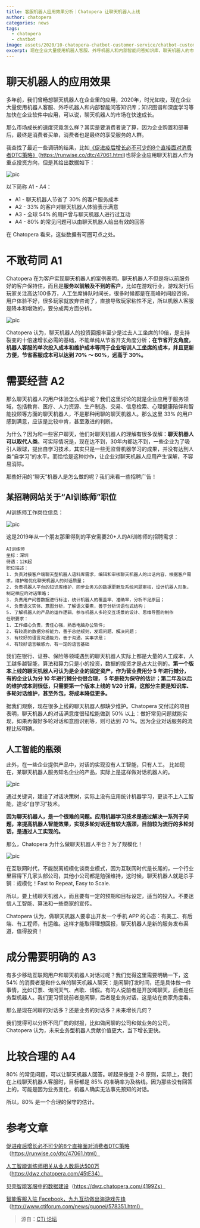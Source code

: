 ```yaml
---
title: 客服机器人应用效果分析｜Chatopera 让聊天机器人上线
author: chatopera
categories: news
tags:
  - chatopera
  - chatbot
image: assets/2020/10-chatopera-chatbot-customer-service/chatbot-customer-service.jpg
excerpt: 现在企业大量使用机器人客服、外呼机器人和内部智能问答知识库，聊天机器人的市场在快速成长。那么实际应用效果究竟怎么样？怎样上线一个好用的机器人客服？
---
```


# 聊天机器人的应用效果
多年前，我们曾畅想聊天机器人在企业里的应用，2020年，时光如梭，现在企业大量使用机器人客服、外呼机器人和内部智能问答知识库；知识图谱和深度学习等加快在企业软件中应用，可以说，聊天机器人的市场在快速成长。

那么市场成长的速度究竟怎么样？其实是要消费者说了算，因为企业购置和部署后，最终是消费者买单，消费者也是最终的享受服务的人群。

我查找了最近一些调研的结果，比如[《促进疫后增长必不可少的8个直接面对消费者DTC策略》](https://runwise.co/dtc/47061.html)（https://runwise.co/dtc/47061.html)也将企业应用聊天机器人作为重点投资方向，但是其给出数据如下：

![pic](/assets/2020/10-chatopera-chatbot-customer-service/image2020-10-12_14-47-18.jpg)

以下简称 A1 - A4：

* A1 - 聊天机器人节省了 30% 的客户服务成本
* A2 - 33% 的客户对聊天机器人体验表示满意
* A3 - 全球 54% 的用户曾与聊天机器人进行过互动
* A4 - 80% 的常见问题可以由聊天机器人给出有效的回答

在 Chatopera 看来，这些数据有可圈可点之处。

# 不敢苟同 A1
Chatopera 在为客户实现聊天机器人的案例表明，聊天机器人不但是将以前服务好的客户保持住，而且是**服务以前触及不到的客户**，比如在游戏行业，游戏发行后玩家关注高达100多万，人工坐席排队时间长，很多时候都是在高峰时间段咨询，用户体验不好，很多玩家就放弃咨询了，直接导致玩家粘性不足，所以机器人客服是降本和增效的，要分成两方面分析。

![pic](/assets/2020/10-chatopera-chatbot-customer-service/image2020-10-12_14-49-1.jpg)

Chatopera 认为，聊天机器人的投资回报率至少是过去人工坐席的10倍，是支持裂变的十倍速增长必需的基础，不能单纯从节省开支角度分析；**在节省开支角度，机器人客服的单次投入成本和维护成本等同于企业培训人工坐席的成本，并且更新方便，节省客服成本可以达到 70% ～ 60%，远高于 30%。**

# 需要经营 A2
那么聊天机器人的用户体验怎么维护呢？我们这里讨论的就是企业应用于服务领域，包括教育、医疗、人力资源、生产制造、交易、信息检索、心理健康陪伴和智能投顾等方面的聊天机器人，不是那种闲聊的聊天机器人。那么这里 33% 的用户感到满意，应该是比较中肯，甚至激进的判断。

为什么？因为和一些客户聊天，他们对聊天机器人的理解有很多误解：**聊天机器人可以取代人类**。可实际情况是，现在达不到，30年内都达不到，一些企业为了吸引人眼球，提出自学习技术，其实只是一些无监督机器学习的成果，并没有达到人类“自学习”的水平。而恰恰是这种炒作，让企业对聊天机器人应用产生误解，不容易消除。

那些好用的“聊天”机器人是怎么做的呢？我们来看一些招聘广告！

## 某招聘网站关于“AI训练师”职位
AI训练师工作岗位信息：

![pic](/assets/2020/10-chatopera-chatbot-customer-service/20201007111710928.jpg)

这是2019年从一个朋友那里得到的平安需要20+人的AI训练师的招聘需求：

```
AI训练师
坐标：深圳
待遇：12K起
职位描述：
1. 负责对接客户端聊天型机器人语料库需求，编辑和审核聊天机器人的出话内容，根据客户需求，维护和优化聊天机器人的对话质量；
2. 负责机器人平台的知识库维护，同步业务方的数据更新及系统问题审核，设计机器人形象，制定相应的对话策略；
3. 负责用户问答数据进行标注，统计机器人的覆盖率、准确率，分析不足原因；
4. 负责语义实体、意图分析，了解语义要素，善于分析词语句式结构；
5. 了解机器人的产品的运作逻辑，参与机器人多轮交互场景的设计、思维导图的制作
任职要求：
1. 工作细心负责，责任心强，熟悉电脑办公软件;
2. 有较高的数据分析能力，善于总结规则，发现问题、解决问题；
3. 有较好的语言沟通能力，善于沟通，实事求是；
4. 有较好语言敏感力，有一定的语言基础
```

我们在银行、证券、保险等领域遇到的聊天机器人实际上都是大量的人工成本，人工越多越智能，算法和算力只是小的投资，数据的投资才是占大比例的。**第一个版本上线的聊天机器人可认为是企业的固定资产，作为营业费用分 5 年进行摊分，有的企业认为分 10 年进行摊分也很合理， 5 年是较为保守的估计；第二年及以后的维护成本则很低，只需要第一个版本上线的 1/20 计算，这部分主要是知识库、多轮对话维护，甚至外包，将成本降低更多。**

据我们观察，现在很多上线的聊天机器人都缺少维护。Chatopera 交付过的项目表明，聊天机器人的对话满意度很轻松能做到 50% 以上：做好常见问题就能实现，如果再做好多轮对话和意图识别等，则可达到 70 %。因为企业对话服务的流程比较明确。

## 人工智能的瓶颈
此外，在一些企业提供产品中，对话的实现没有人工智能，只有人工。
比如现在，某聊天机器人服务知名企业的产品，实际上是这样做对话机器人的。

![pic](/assets/2020/10-chatopera-chatbot-customer-service/20201007112749905.jpg)

通过关键词，建设了对话决策树，实际上没有应用统计机器学习，更谈不上人工智能，遑论“自学习”技术。

**因为聊天机器人，是一个很难的问题。应用机器学习技术是通过解决一系列子问题，来提高机器人智能效果，实现多轮对话还有较大瓶颈，目前较为流行的多轮对话，是通过人工实现的。**

那么，Chatopera 为什么做聊天机器人平台？为了规模化！

![pic](/assets/2020/10-chatopera-chatbot-customer-service/image2020-10-12_14-52-44.jpg)

在互联网时代，不能脱离规模化谈商业模式，因为互联网时代是长尾的，一个行业里容得下几家头部公司，其他小公司都是勉强维持，这时候，聊天机器人就是杀手锏：规模化！Fast to Repeat, Easy to Scale.

所以，要上线聊天机器人，而且要有一定的预期和目标设定，适当的投入。不要迷信人工智能、算法和一些商家的宣传。

Chatopera 认为，做聊天机器人要拿出开发一个手机 APP 的心态：有美工、有后端、有工程师，有运维。这样才能取得理想回报，聊天机器人是新的服务发布渠道，值得投资！

# 成分需要明确的 A3
有多少移动互联网用户和聊天机器人对话过呢？我们觉得这里需要明确一下，这 54% 的消费者是和什么样的聊天机器人聊天：是闲聊打发时间，还是具体做一件事情，比如订票、询问天气、点歌、请假。有的人说前者是开放域聊天，后者是任务型机器人。我们更习惯说前者是闲聊，后者是业务对话，这是站在商家角度看。

那么是现在闲聊的对话多？还是业务的对话多？未来增长几何？

我们觉得可以分析不同厂商的财报，比如做闲聊的公司和做业务的公司，Chatopera 认为，未来业务型机器人贡献价值更大，当下增长更快。

# 比较合理的 A4
80% 的常见问题，可以让聊天机器人回答。听起来像是 2-8 原则，实际上，我们在上线聊天机器人客服时，目标都是 85% 的准确率为及格线。因为那些没有回答上的，可能是因为业务变化，机器人确实无法事先预知的对话。

所以，80% 是一个合理的保守的估计。

# 参考文章

[促进疫后增长必不可少的8个直接面对消费者DTC策略](https://runwise.co/dtc/47061.html)（https://runwise.co/dtc/47061.html）

[人工智能训练师相关从业人数将达500万](https://dwz.chatopera.com/45tE34)（https://dwz.chatopera.com/45tE34）

[贝壳智能客服中的数据建设](https://dwz.chatopera.com/4199Zs)（https://dwz.chatopera.com/4199Zs）

[智能客服入驻 Facebook，九九互动做出海游戏先锋](http://www.ctiforum.com/news/guonei/578351.html)（http://www.ctiforum.com/news/guonei/578351.html）

> 源自：[CTi 论坛](http://www.ctiforum.com/news/guonei/578753.html)
